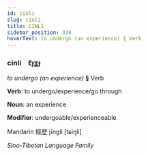 ```yaml
---
id: cinli
slug: cinli
title: CİNLİ
sidebar_position: 338
hoverText: to undergo (an experience) § Verb
---
```


### cinli&emsp;<span kind="abugida">ꞇ̃ɟʓɟ</span>

*to undergo (an experience)* **§** Verb

**Verb**: to undergo/experience/go through

**Noun**: an experience

**Modifier**: undergoable/experienceable

Mandarin 經歷 jīnglì [tɕiŋli]

*Sino-Tibetan Language Family*